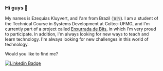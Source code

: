 ### Hi guys 👋

My names is Ezequias Kluyvert, and I'am from Brazil (🇧🇷).
I am a student of the Technical Course in Systems Development at Coltec-UFMG, and I'm currently part of a project called [Enxurrada de Bits](http://www.enxurradadebits.cefetmg.br/), in which I'm very proud to participate. In addition, I'm always looking for new ways to teach and learn technology.
I'm always looking for new challenges in this world of technology.

Would you like to find me?

[![Linkedin Badge](https://img.shields.io/badge/-LinkedIn-blue?style=flat-square&logo=Linkedin&logoColor=white&link=https://www.linkedin.com/in/omariosouto)](https://www.linkedin.com/in/ezequias-kluyvert-de-oliveira-lemos-ab9459177)

<!--
**UserZeca/UserZeca** is a ✨ _special_ ✨ repository because its `README.md` (this file) appears on your GitHub profile.

Here are some ideas to get you started:

- 🔭 I’m currently working on ...
- 🌱 I’m currently learning ...
- 👯 I’m looking to collaborate on ...
- 🤔 I’m looking for help with ...
- 💬 Ask me about ...
- 📫 How to reach me: ...
- 😄 Pronouns: ...
- ⚡ Fun fact: ...
-->
